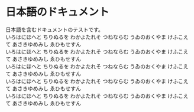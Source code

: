 # 日本語のドキュメント

日本語を含むドキュメントのテストです。<br />
いろはにほへと ちりぬるを わかよたれそ つねならむ うゐのおくやま けふこえて あさきゆめみし ゑひもせすん<br />
いろはにほへと ちりぬるを わかよたれそ つねならむ うゐのおくやま けふこえて あさきゆめみし ゑひもせすん<br />
いろはにほへと ちりぬるを わかよたれそ つねならむ うゐのおくやま けふこえて あさきゆめみし ゑひもせすん<br />
いろはにほへと ちりぬるを わかよたれそ つねならむ うゐのおくやま けふこえて あさきゆめみし ゑひもせすん<br />
いろはにほへと ちりぬるを わかよたれそ つねならむ うゐのおくやま けふこえて あさきゆめみし ゑひもせすん<br />

